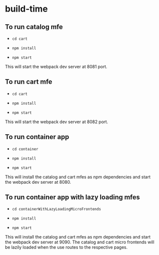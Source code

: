 # build-time



## To run catalog mfe

- `cd cart`

- `npm install`

- `npm start`

This will start the webpack dev server at 8081 port.

## To run cart mfe

- `cd cart`

- `npm install`

- `npm start`

This will start the webpack dev server at 8082 port.

## To run container app

- `cd container`

- `npm install`

- `npm start`


This will install the catalog and cart mfes as npm dependencies and start the webpack dev server at 8080.

## To run container app with lazy loading mfes

- `cd containerWithLazyLoadingMicroFrontends`

- `npm install`

- `npm start`


This will install the catalog and cart mfes as npm dependencies and start the webpack dev server at 9090. The catalog and cart micro frontends will be lazily loaded when the use routes to the respective pages.